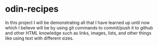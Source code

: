 # odin-recipes
In this project I will be demonstrating all that I have learned up until now which I believe will be by using git commands to commit/push it to github and other HTML knowledge such as links, images, lists, and other things like using text with different sizes.
